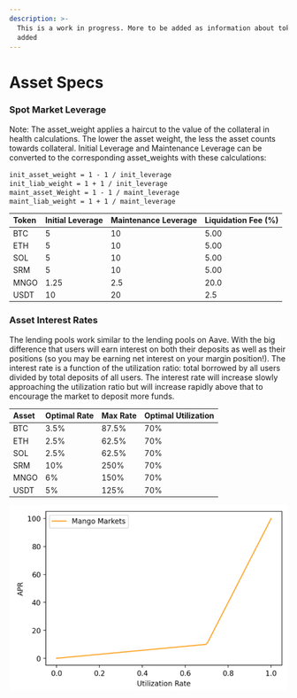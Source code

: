 ```yaml
---
description: >-
  This is a work in progress. More to be added as information about tokens is
  added
---
```


# Asset Specs

### Spot Market Leverage

Note: The asset\_weight applies a haircut to the value of the collateral in health calculations.  The lower the asset weight, the less the asset counts towards collateral. Initial Leverage and Maintenance Leverage can be converted to the corresponding asset\_weights with these calculations:

```text
init_asset_weight = 1 - 1 / init_leverage
init_liab_weight = 1 + 1 / init_leverage
maint_asset_Weight = 1 - 1 / maint_leverage
maint_liab_weight = 1 + 1 / maint_leverage
```

| Token | Initial Leverage | Maintenance Leverage | Liquidation Fee \(%\) |
| :--- | :--- | :--- | :--- |
| BTC | 5 | 10 | 5.00 |
| ETH | 5 | 10 | 5.00 |
| SOL | 5 | 10 | 5.00 |
| SRM | 5 | 10 | 5.00 |
| MNGO | 1.25 | 2.5 | 20.0 |
| USDT | 10 | 20 | 2.5 |

### Asset Interest Rates

The lending pools work similar to the lending pools on Aave. With the big difference that users will earn interest on both their deposits as well as their positions \(so you may be earning net interest on your margin position!\). The interest rate is a function of the utilization ratio: total borrowed by all users divided by total deposits of all users. The interest rate will increase slowly approaching the utilization ratio but will increase rapidly above that to encourage the market to deposit more funds.

| Asset | Optimal Rate | Max Rate | Optimal Utilization |
| :--- | :--- | :--- | :--- |
| BTC | 3.5% | 87.5% | 70% |
| ETH | 2.5% | 62.5% | 70% |
| SOL | 2.5% | 62.5% | 70% |
| SRM | 10% | 250% | 70% |
| MNGO | 6% | 150% | 70% |
| USDT | 5% | 125% | 70% |

![Utilization rate can vary by asset.](../.gitbook/assets/untitled.png)


